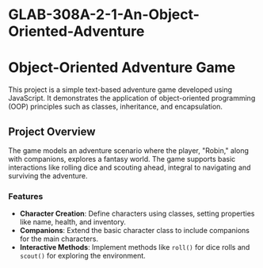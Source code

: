 # GLAB-308A-2-1-An-Object-Oriented-Adventure
# Object-Oriented Adventure Game

This project is a simple text-based adventure game developed using JavaScript. It demonstrates the application of object-oriented programming (OOP) principles such as classes, inheritance, and encapsulation.

## Project Overview

The game models an adventure scenario where the player, "Robin," along with companions, explores a fantasy world. The game supports basic interactions like rolling dice and scouting ahead, integral to navigating and surviving the adventure.

### Features

- **Character Creation**: Define characters using classes, setting properties like name, health, and inventory.
- **Companions**: Extend the basic character class to include companions for the main characters.
- **Interactive Methods**: Implement methods like `roll()` for dice rolls and `scout()` for exploring the environment.

